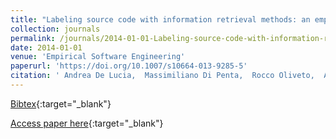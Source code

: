 ```yaml
---
title: "Labeling source code with information retrieval methods: an empirical study"
collection: journals
permalink: /journals/2014-01-01-Labeling-source-code-with-information-retrieval-methods-an-empirical-study
date: 2014-01-01
venue: 'Empirical Software Engineering'
paperurl: 'https://doi.org/10.1007/s10664-013-9285-5'
citation: ' Andrea De Lucia,  Massimiliano Di Penta,  Rocco Oliveto,  Annibale Panichella,  Sebastiano Panichella, &quot;Labeling source code with information retrieval methods: an empirical study.&quot; Empirical Software Engineering, 2014.'
---
```

[Bibtex](https://dblp.org/rec/bib/journals/ese/LuciaPOPP14){:target="_blank"}

[Access paper here](https://doi.org/10.1007/s10664-013-9285-5){:target="_blank"}
